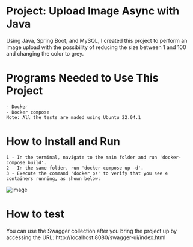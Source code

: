 # Project: Upload Image Async with Java
Using Java, Spring Boot, and MySQL, I created this project to perform an image upload with the possibility of reducing the size between 1 and 100 and changing the color to grey.

# Programs Needed to Use This Project
	- Docker
	- Docker compose
    Note: All the tests are maded using Ubuntu 22.04.1

# How to Install and Run
  	1 - In the terminal, navigate to the main folder and run 'docker-compose build'.
  	2 - In the same folder, run 'docker-compose up -d'.
  	3 - Execute the command 'docker ps' to verify that you see 4 containers running, as shown below:
![image](https://github.com/user-attachments/assets/93fe9423-dba4-42ef-b92a-9173d1594c87)

# How to test
You can use the Swagger collection after you bring the project up by accessing the URL: http://localhost:8080/swagger-ui/index.html
